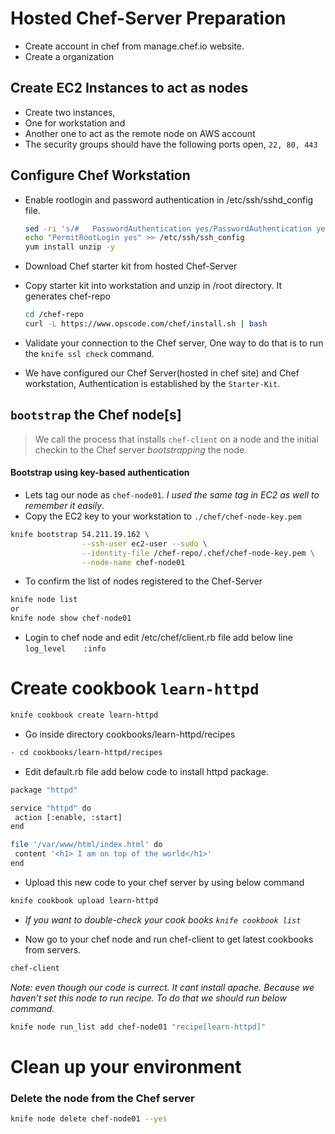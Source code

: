 # Hosted Chef-Server Preparation
 - Create account in chef from manage.chef.io website. 
 - Create a organization

## Create EC2 Instances to act as nodes
- Create two instances,
 - One for workstation and 
 - Another one to act as the remote node on AWS account
- The security groups should have the following ports open, `22, 80, 443`
 
## Configure Chef Workstation
- Enable rootlogin and password authentication in /etc/ssh/sshd_config file.

	```sh
	sed -ri 's/#   PasswordAuthentication yes/PasswordAuthentication yes/g' /etc/ssh/ssh_config
	echo "PermitRootLogin yes" >> /etc/ssh/ssh_config
	yum install unzip -y
	```
- Download Chef starter kit from hosted Chef-Server
 - Copy starter kit into workstation and unzip in /root directory. It generates chef-repo
 
	```sh
	cd /chef-repo
	curl -L https://www.opscode.com/chef/install.sh | bash
	```
 - Validate your connection to the Chef server, One way to do that is to run the `knife ssl check` command. 
 
- We have configured our Chef Server(hosted in chef site) and Chef workstation, Authentication is established by the `Starter-Kit`. 

## `bootstrap` the Chef node[s]
> We call the process that installs `chef-client` on a node and the initial checkin to the Chef server _bootstrapping_ the node.

#### Bootstrap using key-based authentication
- Lets tag our node as `chef-node01`. _I used the same tag in EC2 as well to remember it easily_.
- Copy the EC2 key to your workstation to `./chef/chef-node-key.pem`

```sh
knife bootstrap 54.211.19.162 \
                --ssh-user ec2-user --sudo \
				--identity-file /chef-repo/.chef/chef-node-key.pem \
				--node-name chef-node01
```

- To confirm the list of nodes registered to the Chef-Server

```sh
knife node list
or
knife node show chef-node01
```
	
- Login to chef node and edit /etc/chef/client.rb file add below line
	```log_level	:info ```


# Create cookbook `learn-httpd`

```sh
knife cookbook create learn-httpd
```
- Go inside directory cookbooks/learn-httpd/recipes 
```sh	
- cd cookbooks/learn-httpd/recipes
```
- Edit default.rb file add below code to install httpd package.
```sh
package "httpd"

service "httpd" do
 action [:enable, :start]
end

file '/var/www/html/index.html' do
 content '<h1> I am on top of the world</h1>'
end
```

- Upload this new code to your chef server by using below command

```sh
knife cookbook upload learn-httpd
```

 - _If you want to double-check your cook books `knife cookbook list`_

- Now go to your chef node and run chef-client to get latest cookbooks from servers.
```sh
chef-client
```
_Note: even though our code is currect. It cant install apache. Because we haven’t set this node to run recipe. To do that we should run below command._

```sh
knife node run_list add chef-node01 "recipe[learn-httpd]"
```

# Clean up your environment

### Delete the node from the Chef server

```sh
knife node delete chef-node01 --yes
```
